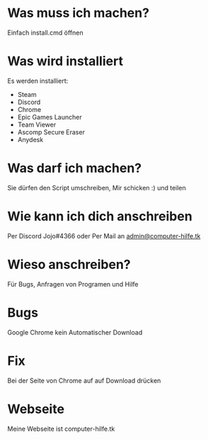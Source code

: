 # Was muss ich machen?
Einfach install.cmd öffnen
# Was wird installiert
Es werden installiert:
  - Steam
  - Discord
  - Chrome
  - Epic Games Launcher
  - Team Viewer
  - Ascomp Secure Eraser
  - Anydesk
# Was darf ich machen?
Sie dürfen den Script umschreiben, Mir schicken :) und teilen
# Wie kann ich dich anschreiben
Per Discord Jojo#4366 oder Per Mail an admin@computer-hilfe.tk
# Wieso anschreiben?
Für Bugs, Anfragen von Programen und Hilfe
# Bugs
Google Chrome kein Automatischer Download
# Fix
Bei der Seite von Chrome auf auf Download drücken
# Webseite
Meine Webseite ist computer-hilfe.tk 
